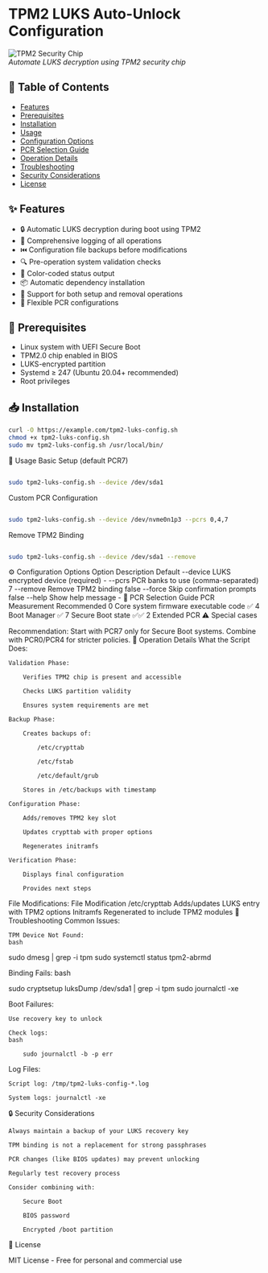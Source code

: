 # TPM2 LUKS Auto-Unlock Configuration

![TPM2 Security Chip](https://via.placeholder.com/150x50?text=TPM2+LUKS)  
*Automate LUKS decryption using TPM2 security chip*

## 📖 Table of Contents
- [Features](#-features)
- [Prerequisites](#-prerequisites)
- [Installation](#-installation)
- [Usage](#-usage)
- [Configuration Options](#-configuration-options)
- [PCR Selection Guide](#-pcr-selection-guide)
- [Operation Details](#-operation-details)
- [Troubleshooting](#-troubleshooting)
- [Security Considerations](#-security-considerations)
- [License](#-license)

## ✨ Features

- 🔒 Automatic LUKS decryption during boot using TPM2
- 📝 Comprehensive logging of all operations
- ⏮️ Configuration file backups before modifications
- 🔍 Pre-operation system validation checks
- 🎨 Color-coded status output
- 📦 Automatic dependency installation
- 🔄 Support for both setup and removal operations
- 🧩 Flexible PCR configurations

## 🧰 Prerequisites

- Linux system with UEFI Secure Boot
- TPM2.0 chip enabled in BIOS
- LUKS-encrypted partition
- Systemd ≥ 247 (Ubuntu 20.04+ recommended)
- Root privileges

## 📥 Installation

```bash
curl -O https://example.com/tpm2-luks-config.sh
chmod +x tpm2-luks-config.sh
sudo mv tpm2-luks-config.sh /usr/local/bin/
```

🚀 Usage
Basic Setup (default PCR7)
```bash

sudo tpm2-luks-config.sh --device /dev/sda1
```
Custom PCR Configuration
```bash

sudo tpm2-luks-config.sh --device /dev/nvme0n1p3 --pcrs 0,4,7
```
Remove TPM2 Binding
```bash

sudo tpm2-luks-config.sh --device /dev/sda1 --remove
```
⚙️ Configuration Options
Option	Description	Default
--device	LUKS encrypted device (required)	-
--pcrs	PCR banks to use (comma-separated)	7
--remove	Remove TPM2 binding	false
--force	Skip confirmation prompts	false
--help	Show help message	-
🔬 PCR Selection Guide
PCR	Measurement	Recommended
0	Core system firmware executable code	✅
4	Boot Manager	✅
7	Secure Boot state	✅✅
2	Extended PCR	⚠️ Special cases

Recommendation: Start with PCR7 only for Secure Boot systems. Combine with PCR0/PCR4 for stricter policies.
🔧 Operation Details
What the Script Does:

    Validation Phase:

        Verifies TPM2 chip is present and accessible

        Checks LUKS partition validity

        Ensures system requirements are met

    Backup Phase:

        Creates backups of:

            /etc/crypttab

            /etc/fstab

            /etc/default/grub

        Stores in /etc/backups with timestamp

    Configuration Phase:

        Adds/removes TPM2 key slot

        Updates crypttab with proper options

        Regenerates initramfs

    Verification Phase:

        Displays final configuration

        Provides next steps

File Modifications:
File	Modification
/etc/crypttab	Adds/updates LUKS entry with TPM2 options
Initramfs	Regenerated to include TPM2 modules
🐛 Troubleshooting
Common Issues:

    TPM Device Not Found:
    bash

sudo dmesg | grep -i tpm
sudo systemctl status tpm2-abrmd

Binding Fails:
bash

sudo cryptsetup luksDump /dev/sda1 | grep -i tpm
sudo journalctl -xe

Boot Failures:

    Use recovery key to unlock

    Check logs:
    bash

        sudo journalctl -b -p err

Log Files:

    Script log: /tmp/tpm2-luks-config-*.log

    System logs: journalctl -xe

🔒 Security Considerations

    Always maintain a backup of your LUKS recovery key

    TPM binding is not a replacement for strong passphrases

    PCR changes (like BIOS updates) may prevent unlocking

    Regularly test recovery process

    Consider combining with:

        Secure Boot

        BIOS password

        Encrypted /boot partition

📜 License

MIT License - Free for personal and commercial use

